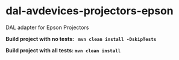 # dal-avdevices-projectors-epson
DAL adapter for Epson Projectors

**Build project with no tests: ``` mvn clean install -DskipTests```**

**Build project with all tests: ``` mvn clean install ```**